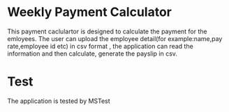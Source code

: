 # Weekly Payment Calculator
 This payment caclulartor is designed to calculate the payment for the emloyees. The user can upload the employee detail(for example:name,pay rate,employee id etc) in csv format
, the application can read the information and then calculate, generate the payslip in csv.

# Test
The application is tested by MSTest
